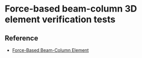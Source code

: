 # Force-based beam-column 3D element verification tests

## Reference
- [Force-Based Beam-Column Element](https://opensees.berkeley.edu/wiki/index.php/Force-Based_Beam-Column_Element)
